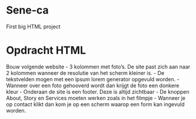 # Sene-ca
 First big HTML project

# Opdracht HTML
Bouw volgende website
    -	3 kolommen met foto’s.  De site past zich aan naar 2 kolommen wanneer de resolutie van het scherm kleiner is.
    -	De tekstvelden mogen met een ipsum lorem generator opgevuld worden.
    -	Wanneer over een foto gehooverd wordt dan krijgt de foto een donkere kleur
    -	Onderaan de site is een footer.  Deze is altijd zichtbaar
    -	De knoppen About, Story en Services moeten werken zoals in het filmpje
    -	Wanneer je op contact klikt dan kom je op een scherm waarop een form kan ingevuld worden.
